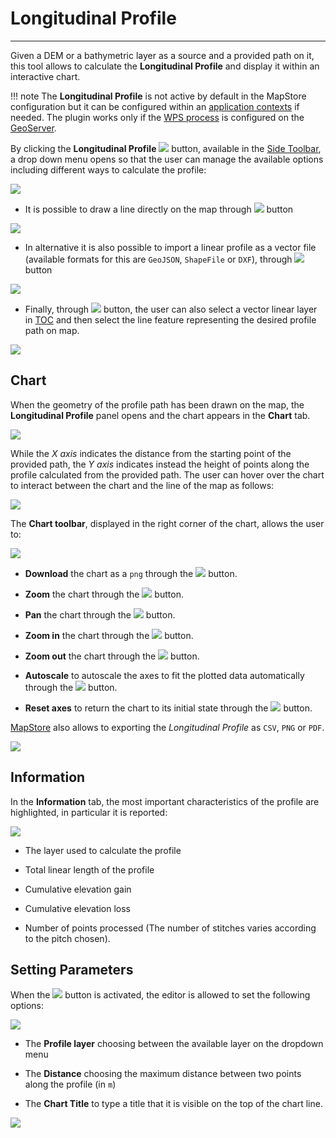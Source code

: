 # Longitudinal Profile

*******************

Given a DEM or a bathymetric layer as a source and a provided path on it, this tool allows to calculate the **Longitudinal Profile** and display it within an interactive chart.

!!! note
    The **Longitudinal Profile** is not active by default in the MapStore configuration but it can be configured within an [application contexts](application-context.md#configure-plugins) if needed.
    The plugin works only if the [WPS process](gs-wps-longitudinal-profile-2.24-SNAPSHOT.zip) is configured on the [GeoServer](http://geoserver.org/).

By clicking the **Longitudinal Profile** <img src="../img/button/long-profile-button.jpg" class="ms-docbutton"/> button, available in the [Side Toolbar](mapstore-toolbars.md#side-toolbar), a drop down menu opens so that the user can manage the available options including different ways to calculate the profile:

<img src="../img/longitudinal-profile/dropdown-menu-long-profile.jpg" class="ms-docimage"/>

* It is possible to draw a line directly on the map through <img src="../img/button/drawing-line.jpg" class="ms-docbutton"/> button

<img src="../img/longitudinal-profile/drawing-line.gif" class="ms-docimage"/>

* In alternative it is also possible to import a linear profile as a vector file (available formats for this are `GeoJSON`, `ShapeFile` or `DXF`),  through <img src="../img/button/import-file.jpg" class="ms-docbutton"/> button

<img src="../img/longitudinal-profile/import-file.gif" class="ms-docimage"/>

* Finally, through <img src="../img/button/selection-layer.jpg" class="ms-docbutton"/> button, the user can also select a vector linear layer in [TOC](toc.md) and then select the line feature representing the desired profile path on map.

<img src="../img/longitudinal-profile/selection-layer.gif" class="ms-docimage"/>

## Chart

When the geometry of the profile path has been drawn on the map, the **Longitudinal Profile** panel opens and the  chart appears in the **Chart** tab.

<img src="../img/longitudinal-profile/chart-tab.jpg" class="ms-docimage"/>

While the *X axis* indicates the distance from the starting point of the provided path, the *Y axis* indicates instead the height of points along the profile calculated from the provided path.  The user can hover over the chart to interact between the chart and the line of the map as follows:

<img src="../img/longitudinal-profile/interact-with-chart.gif" class="ms-docimage"/>

The **Chart toolbar**, displayed in the right corner of the chart, allows the user to:

<img src="../img/longitudinal-profile/bar_charts.jpg" class="ms-docimage"/>

* **Download** the chart as a `png` through the <img src="../img/button/download_png.jpg" class="ms-docbutton"/> button.

* **Zoom** the chart through the <img src="../img/button/zoom_chart.jpg" class="ms-docbutton"/> button.

* **Pan** the chart through the <img src="../img/button/pan_chart.jpg" class="ms-docbutton"/> button.

* **Zoom in** the chart through the <img src="../img/button/zoom_in_chart.jpg" class="ms-docbutton"/> button.

* **Zoom out** the chart through the <img src="../img/button/zoom_out_chart.jpg" class="ms-docbutton"/> button.

* **Autoscale** to autoscale the axes to fit the plotted data automatically through the <img src="../img/button/autoscale_chart.jpg" class="ms-docbutton"/> button.

* **Reset axes** to return the chart to its initial state through the <img src="../img/button/reset_axes_chart.jpg" class="ms-docbutton"/> button.

[MapStore](https://mapstore.geosolutionsgroup.com/mapstore/#/) also allows to exporting the *Longitudinal Profile* as `CSV`, `PNG` or `PDF`.

<img src="../img/longitudinal-profile/export-profile.jpg" class="ms-docimage"/>

## Information

In the **Information** tab, the most important characteristics of the profile are highlighted, in particular it is reported:

<img src="../img/longitudinal-profile/profile-info.jpg" class="ms-docimage"/>

* The  layer used to calculate the profile

* Total linear length of the profile

* Cumulative elevation gain

* Cumulative elevation loss

* Number of points processed (The number of stitches varies according to the pitch chosen).

## Setting Parameters

When the <img src="../img/button/parameters-button.jpg" class="ms-docbutton"/> button is activated, the editor is allowed to set the following options:

<img src="../img/longitudinal-profile/setting-parameters.jpg" class="ms-docimage"/>

* The **Profile layer** choosing between the available layer on the dropdown menu

* The **Distance** choosing the maximum distance between two points along the profile (in `m`)

* The **Chart Title** to type a title that it is visible on the top of the chart line.

<img src="../img/longitudinal-profile/chart-title.jpg" class="ms-docimage"/>
